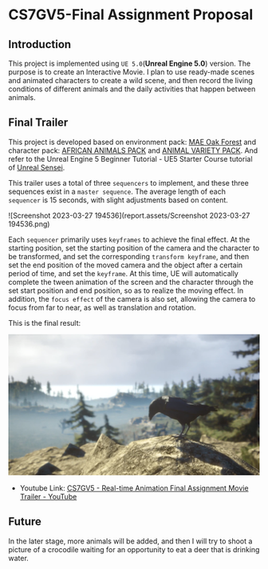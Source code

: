 # CS7GV5-Final Assignment Proposal

## Introduction

This project is implemented using `UE 5.0`(**Unreal Engine 5.0**) version. The purpose is to create an Interactive Movie. I plan to use ready-made scenes and animated characters to create a wild scene, and then record the living conditions of different animals and the daily activities that happen between animals.

## Final Trailer

This project is developed based on environment pack: [MAE Oak Forest](https://www.unrealengine.com/marketplace/en-US/product/mae-oak-forest) and character pack: [AFRICAN ANIMALS PACK](https://www.unrealengine.com/marketplace/en-US/product/african-animals-pack) and [ANIMAL VARIETY PACK](https://www.unrealengine.com/marketplace/en-US/product/17c2d7d545674204a7644c3c0c4c58ba). And refer to the Unreal Engine 5 Beginner Tutorial - UE5 Starter Course tutorial of [Unreal Sensei](https://www.youtube.com/@UnrealSensei).

This trailer uses a total of three `sequencers` to implement, and these three sequences exist in a `master sequence`. The average length of each `sequencer` is 15 seconds, with slight adjustments based on content.

![Screenshot 2023-03-27 194536](report.assets/Screenshot 2023-03-27 194536.png)

Each `sequencer` primarily uses `keyframes` to achieve the final effect. At the starting position, set the starting position of the camera and the character to be transformed, and set the corresponding `transform keyframe`, and then set the end position of the moved camera and the object after a certain period of time, and set the `keyframe`. At this time, UE will automatically complete the tween animation of the screen and the character through the set start position and end position, so as to realize the moving effect. In addition, the `focus effect` of the camera is also set, allowing the camera to focus from far to near, as well as translation and rotation.

This is the final result: 

![image-20230327184656699](report.assets/image-20230327184656699.png)

- Youtube Link: [CS7GV5 - Real-time Animation Final Assignment Movie Trailer - YouTube](https://www.youtube.com/watch?v=MCGwKY-gtpg&ab_channel=LongPan)

## Future

In the later stage, more animals will be added, and then I will try to shoot a picture of a crocodile waiting for an opportunity to eat a deer that is drinking water.